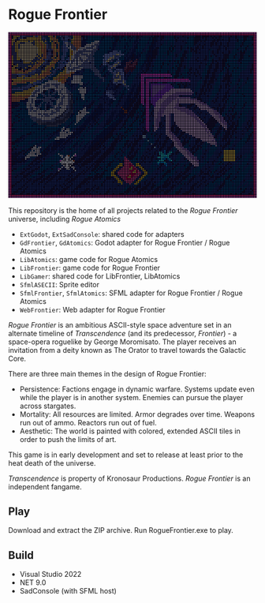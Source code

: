 # Rogue Frontier
![Cover](LibFrontier/Assets/unused/Poster.png)

This repository is the home of all projects related to the  _Rogue Frontier_ universe, including *Rogue Atomics*
- `ExtGodot`, `ExtSadConsole`: shared code for adapters
- `GdFrontier`, `GdAtomics`: Godot adapter for Rogue Frontier / Rogue Atomics
- `LibAtomics`: game code for Rogue Atomics
- `LibFrontier`: game code for Rogue Frontier
- `LibGamer`: shared code for LibFrontier, LibAtomics
- `SfmlASECII`: Sprite editor
- `SfmlFrontier`, `SfmlAtomics`: SFML adapter for Rogue Frontier / Rogue Atomics
- `WebFrontier`: Web adapter for Rogue Frontier

_Rogue Frontier_ is an ambitious ASCII-style space adventure set in an alternate timeline of *Transcendence* (and its predecessor, *Frontier*) - a space-opera roguelike by George Moromisato. The player receives an invitation from a deity known as The Orator to travel towards the Galactic Core. 

There are three main themes in the design of Rogue Frontier:
- Persistence: Factions engage in dynamic warfare. Systems update even while the player is in another system. Enemies can pursue the player across stargates.
- Mortality: All resources are limited. Armor degrades over time. Weapons run out of ammo. Reactors run out of fuel.
- Aesthetic: The world is painted with colored, extended ASCII tiles in order to push the limits of art.

This game is in early development and set to release at least prior to the heat death of the universe.

_Transcendence_ is property of Kronosaur Productions. _Rogue Frontier_ is an independent fangame.

## Play
Download and extract the ZIP archive. Run RogueFrontier.exe to play.

## Build
- Visual Studio 2022
- NET 9.0
- SadConsole (with SFML host)
